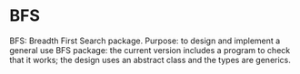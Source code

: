 # BFS
BFS: Breadth First Search package.
Purpose: to design and implement a general use BFS package: the current version includes a program to check that it works; the design uses an abstract class and the types are generics. 
